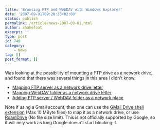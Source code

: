 ```yaml
---
title: 'Browsing FTP and WebDAV with Windows Explorer'
date: '2007-09-01T09:20:33+02:00'
status: publish
permalink: /article/news-2007-09-01.html
author: Snakefoot
excerpt: ''
type: post
id: 740
category:
    - News
tag: []
post_format: []
---
```

Was looking at the possibility of mounting a FTP drive as a network drive, and found that there was several things in this area I didn't know.

- [Mapping FTP server as a network drive letter](/article/ftp-map-network-drive.html)
- [Mapping WebDAV folder as a network drive letter](/article/winnt-webdav-network-drive.html)
- [Adding FTP server / WebDAV folder as a network place](/article/winnt-web-network-place.html)
 
 Note if using a Gmail account, then one can use the [GMail Drive shell extension](http://www.viksoe.dk/code/gmail.htm) (Max 10 MByte files) to map it as a network drive, or use [RoamDrive](http://www.roamdrive.com/) (No file size limit). This is not officially supported by Google, so it will only work as long Google doesn't start blocking it.